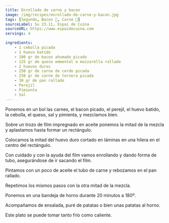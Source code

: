 ```yaml
---
title: Enrollado de carne y bacon
image: /img/recipes/enrollado-de-carne-y-bacon.jpg
tags: [Segundo, Bacon 🥓, Carne 🥩]
sourceLabel: Su 23.11, Espai de Cuina
sourceURL: https://www.espaidecuina.com
servings: 4

ingredients:
    - 1 cebolla picada
    - 1 huevo batido
    - 100 gr de bacon ahumado picado
    - 125 gr de queso emmental o mozzarella rallado
    - 2 huevos duros
    - 250 gr de carne de cerdo picada
    - 250 gr de carne de ternera picada
    - 30 gr de pan rallado
    - Perejil
    - Pimienta
    - Sal
---
```


Ponemos en un bol las carnes, el bacon picado, el perejil, el huevo batido, la
cebolla, el queso, sal y pimienta, y mezclamos bien.

Sobre un trozo de film impregnado en aceite ponemos la mitad de la mezcla y
aplastamos hasta formar un rectángulo.

Colocamos la mitad del huevo duro cortado en láminas en una hilera en el centro
del rectángulo.

Con cuidado y con la ayuda del film vamos enrollando y dando forma de tubo,
asegurándose de ir sacando el film.

Pintamos con un poco de aceite el tubo de carne y rebozamos en el pan rallado.

Repetimos los mismos pasos con la otra mitad de la mezcla.

Ponemos en una bandeja de horno durante 20 minutos a 180º.

Acompañamos de ensalada, puré de patatas o bien unas patatas al horno.

Este plato se puede tomar tanto frío como caliente.
